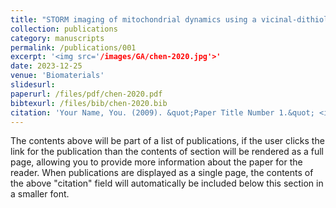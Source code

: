 ```yaml
---
title: "STORM imaging of mitochondrial dynamics using a vicinal-dithiol-proteins-targeted probe"
collection: publications
category: manuscripts
permalink: /publications/001
excerpt: '<img src='/images/GA/chen-2020.jpg'>'
date: 2023-12-25
venue: 'Biomaterials'
slidesurl: 
paperurl: /files/pdf/chen-2020.pdf
bibtexurl: /files/bib/chen-2020.bib
citation: 'Your Name, You. (2009). &quot;Paper Title Number 1.&quot; <i>Journal 1</i>. 1(1).'
---
```

The contents above will be part of a list of publications, if the user clicks the link for the publication than the contents of section will be rendered as a full page, allowing you to provide more information about the paper for the reader. When publications are displayed as a single page, the contents of the above "citation" field will automatically be included below this section in a smaller font.
